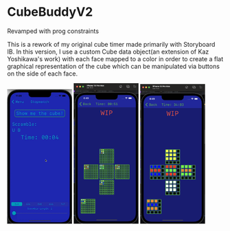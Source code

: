 # CubeBuddyV2
Revamped with prog constraints

This is a rework of my original cube timer made primarily with Storyboard IB. In this version, I use a custom Cube data object(an extension of Kaz Yoshikawa's work) with each face mapped to a color in order to create a flat graphical representation of the cube which can be manipulated via 
buttons on the side of each face. 

<img src="AppDemoResized.gif" style="width: 30%">
<img src="WIP4x4.png" style="width: 30%">
<img src="WIP9x9.png" style="width: 30%">

